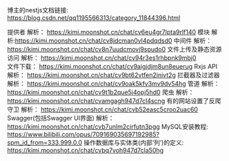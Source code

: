 博主的nestjs文档链接: https://blog.csdn.net/qq1195566313/category_11844396.html

提供者 解析： https://kimi.moonshot.cn/chat/cv6eu4gr7lpta9rlf140
模块  解析:https://kimi.moonshot.cn/chat/cv8jdcman0vl4pdqdsd0
中间件 解析： https://kimi.moonshot.cn/chat/cv8n7uudcmovj9spudo0
文件上传及静态资源访问 解析： https://kimi.moonshot.cn/chat/cv94r3es1rhbpnk9mbj0  
文件下载： https://kimi.moonshot.cn/chat/cv9aigjdjm8un8euerug
Rxjs API 解析： https://kimi.moonshot.cn/chat/cv9bt62vtfen2inivt2g
拦截器及过滤器 解析： https://kimi.moonshot.cn/chat/cv9oak5kfv3mv9dv54hg
管道 解析： https://kimi.moonshot.cn/chat/cv9t1b2que5j4opj5hd0
爬虫 解析： https://kimi.moonshot.cn/chat/cvamgagh947d7cl4scng  有的网站设置了反爬
守卫 解析： https://kimi.moonshot.cn/chat/cvb52easc5croo2uac60
Swagger(包括Swagger UI界面) 解析： https://kimi.moonshot.cn/chat/cvb7unlm2cirfutn3pgg
MySQL安装教程: https://www.bilibili.com/opus/709169035697192985?spm_id_from=333.999.0.0
操作数据库与实体类(内部‘列’)的定义: https://kimi.moonshot.cn/chat/cvbq7voh947d7cla50hg